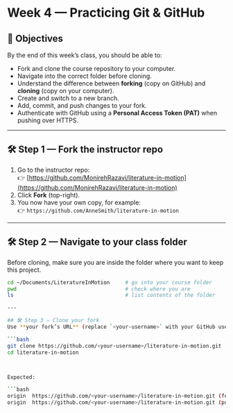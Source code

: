 # Week 4 — Practicing Git & GitHub

## 📖 Objectives
By the end of this week’s class, you should be able to:
- Fork and clone the course repository to your computer.
- Navigate into the correct folder before cloning.
- Understand the difference between **forking** (copy on GitHub) and **cloning** (copy on your computer).
- Create and switch to a new branch.
- Add, commit, and push changes to your fork.
- Authenticate with GitHub using a **Personal Access Token (PAT)** when pushing over HTTPS.

---

## 🛠️ Step 1 — Fork the instructor repo
1. Go to the instructor repo:  
   👉 [https://github.com/MonirehRazavi/literature-in-motion](https://github.com/MonirehRazavi/literature-in-motion)  
2. Click **Fork** (top-right).  
3. You now have your own copy, for example:  
   👉 `https://github.com/AnneSmith/literature-in-motion`

---

## 🛠️ Step 2 — Navigate to your class folder
Before cloning, make sure you are inside the folder where you want to keep this project.

```bash
cd ~/Documents/LiteratureInMotion     # go into your course folder
pwd                                   # check where you are
ls                                    # list contents of the folder

---

## 🛠️ Step 3 — Clone your fork
Use **your fork’s URL** (replace `<your-username>` with your GitHub username).

```bash
git clone https://github.com/<your-username>/literature-in-motion.git
cd literature-in-motion



Expected:

```bash
origin  https://github.com/<your-username>/literature-in-motion.git (fetch)
origin  https://github.com/<your-username>/literature-in-motion.git (push)
